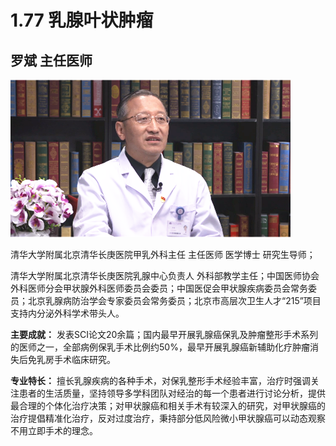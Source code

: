 # 1.77 乳腺叶状肿瘤

## 罗斌 主任医师

![1678427418189](image/c01_77/1678427418189.png)

清华大学附属北京清华长庚医院甲乳外科主任 主任医师 医学博士 研究生导师；

清华大学附属北京清华长庚医院乳腺中心负责人 外科部教学主任；中国医师协会外科医师分会甲状腺外科医师委员会委员；中国医促会甲状腺疾病委员会常务委员；北京乳腺病防治学会专家委员会常务委员；北京市高层次卫生人才“215”项目支持内分泌外科学术带头人。

**主要成就：** 发表SCI论文20余篇；国内最早开展乳腺癌保乳及肿瘤整形手术系列的医师之一，全部病例保乳手术比例约50%，最早开展乳腺癌新辅助化疗肿瘤消失后免乳房手术临床研究。

**专业特长：** 擅长乳腺疾病的各种手术，对保乳整形手术经验丰富，治疗时强调关注患者的生活质量，坚持领导多学科团队对经治的每一个患者进行讨论分析，提供最合理的个体化治疗决策；对甲状腺癌和相关手术有较深入的研究，对甲状腺癌的治疗提倡精准化治疗，反对过度治疗，秉持部分低风险微小甲状腺癌可以动态观察不用立即手术的理念。
